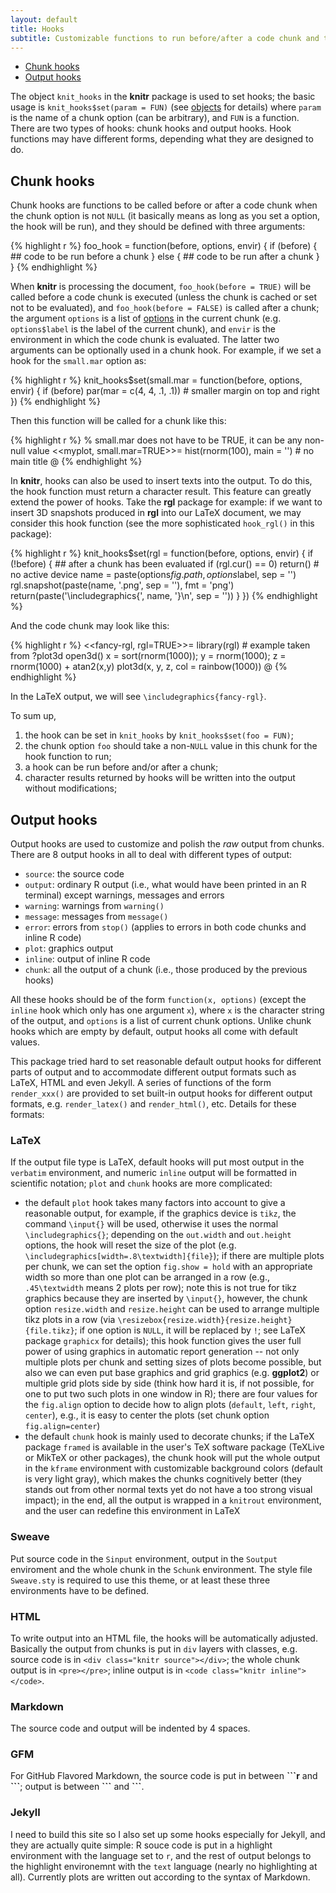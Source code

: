```yaml
---
layout: default
title: Hooks
subtitle: Customizable functions to run before/after a code chunk and tweak the output of knitr
---
```


- [Chunk hooks](#chunk_hooks)
- [Output hooks](#output_hooks)

The object `knit_hooks` in the **knitr** package is used to set hooks; the basic usage is `knit_hooks$set(param = FUN)` (see [objects](objects) for details) where `param` is the name of a chunk option (can be arbitrary), and `FUN` is a function. There are two types of hooks: chunk hooks and output hooks. Hook functions may have different forms, depending what they are designed to do.

## Chunk hooks <a id="chunk_hooks"></a>

Chunk hooks are functions to be called before or after a code chunk when the chunk option is not `NULL` (it basically means as long as you set a option, the hook will be run), and they should be defined with three arguments:

{% highlight r %}
foo_hook = function(before, options, envir) {
    if (before) {
        ## code to be run before a chunk
    } else {
        ## code to be run after a chunk
    }
}
{% endhighlight %}

When **knitr** is processing the document, `foo_hook(before = TRUE)` will be called before a code chunk is executed (unless the chunk is cached or set not to be evaluated), and `foo_hook(before = FALSE)` is called after a chunk; the argument `options` is a list of [options](options) in the current chunk (e.g. `options$label` is the label of the current chunk), and `envir` is the environment in which the code chunk is evaluated. The latter two arguments can be optionally used in a chunk hook. For example, if we set a hook for the `small.mar` option as:

{% highlight r %}
knit_hooks$set(small.mar = function(before, options, envir) {
    if (before) par(mar = c(4, 4, .1, .1))  # smaller margin on top and right
})
{% endhighlight %}

Then this function will be called for a chunk like this:

{% highlight r %}
% small.mar does not have to be TRUE, it can be any non-null value
<<myplot, small.mar=TRUE>>=
hist(rnorm(100), main = '')  # no main title
@
{% endhighlight %}

In **knitr**, hooks can also be used to insert texts into the output. To do this, the hook function must return a character result. This feature can greatly extend the power of hooks. Take the **rgl** package for example: if we want to insert 3D snapshots produced in **rgl** into our LaTeX document, we may consider this hook function (see the more sophisticated `hook_rgl()` in this package):

{% highlight r %}
knit_hooks$set(rgl = function(before, options, envir) {
    if (!before) {
        ## after a chunk has been evaluated
	if (rgl.cur() == 0) return()  # no active device
        name = paste(options$fig.path, options$label, sep = '')
	rgl.snapshot(paste(name, '.png', sep = ''), fmt = 'png')
	return(paste('\\includegraphics{', name, '}\n', sep = ''))
    }
})
{% endhighlight %}

And the code chunk may look like this:

{% highlight r %}
<<fancy-rgl, rgl=TRUE>>=
library(rgl)  # example taken from ?plot3d
open3d()
x = sort(rnorm(1000)); y = rnorm(1000); z = rnorm(1000) + atan2(x,y)
plot3d(x, y, z, col = rainbow(1000))
@
{% endhighlight %}

In the LaTeX output, we will see `\includegraphics{fancy-rgl}`.

To sum up,

1. the hook can be set in `knit_hooks` by `knit_hooks$set(foo = FUN)`;
2. the chunk option `foo` should take a non-`NULL` value in this chunk for the hook function to run;
3. a hook can be run before and/or after a chunk;
4. character results returned by hooks will be written into the output without modifications;

## Output hooks <a id="output_hooks"></a>

Output hooks are used to customize and polish the *raw* output from chunks. There are 8 output hooks in all to deal with different types of output: 

- `source`: the source code
- `output`: ordinary R output (i.e., what would have been printed in an R terminal) except warnings, messages and errors
- `warning`: warnings from `warning()`
- `message`: messages from `message()`
- `error`: errors from `stop()` (applies to errors in both code chunks and inline R code)
- `plot`: graphics output
- `inline`: output of inline R code
- `chunk`: all the output of a chunk (i.e., those produced by the previous hooks)

All these hooks should be of the form `function(x, options)` (except the `inline` hook which only has one argument `x`), where `x` is the character string of the output, and `options` is a list of current chunk options. Unlike chunk hooks which are empty by default, output hooks all come with default values. 

This package tried hard to set reasonable default output hooks for different parts of output and to accommodate different output formats such as LaTeX, HTML and even Jekyll. A series of functions of the form `render_xxx()` are provided to set built-in output hooks for different output formats, e.g. `render_latex()` and `render_html()`, etc. Details for these formats:

### LaTeX

If the output file type is LaTeX, default hooks will put most output in the `verbatim` environment, and numeric `inline` output will be formatted in scientific notation; `plot` and `chunk` hooks are more complicated:

- the default `plot` hook takes many factors into account to give a reasonable output, for example, if the graphics device is `tikz`, the command `\input{}` will be used, otherwise it uses the normal `\includegraphics{}`; depending on the `out.width` and `out.height` options, the hook will reset the size of the plot (e.g. `\includegraphics[width=.8\textwidth]{file}`); if there are multiple plots per chunk, we can set the option `fig.show = hold` with an appropriate width so more than one plot can be arranged in a row (e.g., `.45\textwidth` means 2 plots per row); note this is not true for tikz graphics because they are inserted by `\input{}`, however, the chunk option `resize.width` and `resize.height` can be used to arrange multiple tikz plots in a row (via `\resizebox{resize.width}{resize.height}{file.tikz}`; if one option is `NULL`, it will be replaced by `!`; see LaTeX package `graphicx` for details); this hook function gives the user full power of using graphics in automatic report generation -- not only multiple plots per chunk and setting sizes of plots become possible, but also we can even put base graphics and grid graphics (e.g. **ggplot2**) or multiple grid plots side by side (think how hard it is, if not possible, for one to put two such plots in one window in R); there are four values for the `fig.align` option to decide how to align plots (`default`, `left`, `right`, `center`), e.g., it is easy to center the plots (set chunk option `fig.align=center`)
- the default `chunk` hook is mainly used to decorate chunks; if the LaTeX package `framed` is available in the user's TeX software package (TeXLive or MikTeX or other packages), the chunk hook will put the whole output in the `kframe` environment with customizable background colors (default is very light gray), which makes the chunks cognitively better (they stands out from other normal texts yet do not have a too strong visual impact); in the end, all the output is wrapped in a `knitrout` environment, and the user can redefine this environment in LaTeX

### Sweave

Put source code in the `Sinput` environment, output in the `Soutput` enviroment and the whole chunk in the `Schunk` environment. The style file `Sweave.sty` is required to use this theme, or at least these three environments have to be defined.

### HTML

To write output into an HTML file, the hooks will be automatically adjusted. Basically the output from chunks is put in `div` layers with classes, e.g. source code is in `<div class="knitr source"></div>`; the whole chunk output is in `<pre></pre>`; inline output is in `<code class="knitr inline"></code>`.

### Markdown

The source code and output will be indented by 4 spaces.

### GFM

For GitHub Flavored Markdown, the source code is put in between **\`\`\`r** and **\`\`\`**; output is between **\`\`\`** and **\`\`\`**.

### Jekyll

I need to build this site so I also set up some hooks especially for Jekyll, and they are actually quite simple: R souce code is put in a highlight environment with the language set to `r`, and the rest of output belongs to the highlight environemnt with the `text` language (nearly no highlighting at all). Currently plots are written out according to the syntax of Markdown.
